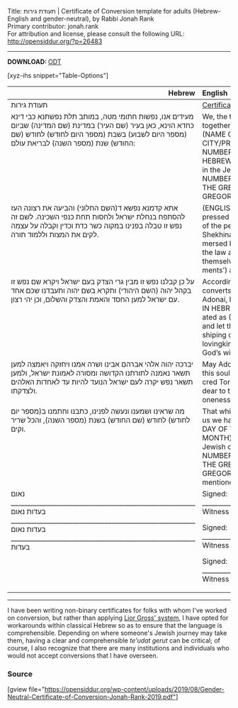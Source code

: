 <html>
<head></head>
<body>
Title: תעודת גירות | Certificate of Conversion template for adults (Hebrew-English and gender-neutral), by Rabbi Jonah Rank<br />
Primary contributor: jonah.rank<br />
For attribution and license, please consult the following URL: <a href="http://opensiddur.org/?p=26483">http://opensiddur.org/?p=26483</a>
<p />
<hr />

<strong>DOWNLOAD: </strong>
<a href="https://opensiddur.org/wp-content/uploads/2019/08/Gender-Neutral-Certificate-of-Conversion-Jonah-Rank-2019.odt">ODT</a>

[xyz-ihs snippet="Table-Options"]<table style="margin-left: auto; margin-right: auto;" class="draggable">
<thead><tr><th id="x" style="text-align: right;">Hebrew</th><th style="text-align: left;">English</th></tr></thead>
<tbody>
<tr><td style="vertical-align:top;">
<div class="liturgy" lang="he">
תעודת גירות
</span></div></td>
 
<td style="vertical-align:top;">
<div class="english" lang="en">
<u>Certificate of Conversion</u>
</div></td></tr>


<tr><td style="vertical-align:top;">
<div class="liturgy" lang="he">
מעידים אנו, נפשות חתומי מטה, במותב תלת נפשתנא כבי דינא כחדא הוינא, כאן בעיר (שם העיר) במדינת (שם המדינה) שביום (מספר היום לשבוע) בשבת (מספר היום לחודש) לחודש (שם החודש) שנת (מספר השנה) לבריאת עולם:
</span></div></td>
 
<td style="vertical-align:top;">
<div class="english" lang="en">
We, the three witnesses whose signatures appear below—sitting together on an assembled Beit Din (‘court’) here in the city of (NAME OF CITY) in the (STATE/PROVINCE) of (NAME OF CITY/PROVINCE) on (DAY OF THE WEEK), the (ADJECTIVAL NUMBER DAY OF THE HEBREW MONTH) day of (NAME OF THE HEBREW MONTH) in the year (NUMBER OF THE HEBREW YEAR) in the Jewish calendar, which corresponds to the (ADJECTIVAL NUMBER DAY OF THE GREGORIAN MONTH) day of (NAME OF THE GREGORIAN MONTH) in the year (NUMBER OF THE GREGORIAN YEAR) in the Gregorian calendar— testify that:
</div></td></tr>


<tr><td style="vertical-align:top;">
<div class="liturgy" lang="he">
אתא קדמנא נפשא ד(השם החלוני) והביעה את רצונה העז להסתפח בנחלת ישראל ולחסות תחת כנפי השכינה. לשם זה נפש זו טבלה בפנינו במקוה כשר כדת וכדין וקבלה על עצמה לקים את המצות וללמוד תורה.
</span></div></td>
 
<td style="vertical-align:top;">
<div class="english" lang="en">
(ENGLISH-LANGUAGE LEGAL NAME) came before us and expressed their strong desire to attach themselves to the heritage of the people Israel and to take shelter under the wings of the Shekhinah (the Divine ‘Presence’). For this sake, this soul has immersed before us in a mikveh that is kosher in accordance with the law and customs of the Jewish people and accepted upon themselves the responsibilities of fulfilling mitzvot (‘commandments’) and studying Torah.
</div></td></tr>


<tr><td style="vertical-align:top;">
<div class="liturgy" lang="he">
על כן קבלנו נפש זו מבין גרי הצדק בעם ישראל ויקרא שם נפש זו בקהל יהוה
(השם היהודי)
ותקרא בשם יהוה ותעבדנו שכם אחד עם ישראל למען החסד והאמת והצדק והשלום, וכן יהי רצון.
</span></div></td>
 
<td style="vertical-align:top;">
<div class="english" lang="en">
Accordingly, we have accepted this soul among those righteous converts in the nation of Israel, and, in the congregation of Adonai, let the name of this soul be called 
(THE HEBREW NAME IN HEBREW LETTERS WITH VOWELS),
which can be transliterated as
(THE HEBREW NAME IN ENGLISH TRANSLITERATION),
and let this soul call to the Divine with the name of Adonai, worshiping our God, together with the nation Israel, for the sake of lovingkindness, truth, righteousness, and peace—and may it be God’s will.
</div></td></tr>


<tr><td style="vertical-align:top;">
<div class="liturgy" lang="he">
יברכה יהוה אלהי אברהם אבינו ושרה אמנו ויחזקה ויאמצה למען תשאר נאמנה לתורתנו הקדושה ומסורה לאמונת ישראל, ולמען תשאר נפש יקרה לעם ישראל הנועד להיות עד לאחדות האלהים ולצדקתו.
</span></div></td>
 
<td style="vertical-align:top;">
<div class="english" lang="en">
May Adonai, the God of Avraham and Sarah our ancestors, bless this soul with the strength and courage to stay faithful to our sacred Torah and bound to the faith of the people Israel and to stay dear to the nation Israel, appointed to serve as a witness to the oneness of God and God’s righteousness.
</div></td></tr>


<tr><td style="vertical-align:top;">
<div class="liturgy" lang="he">
מה שראינו ושמענו ונעשה לפנינו, כתבנו וחתמנו ב(מספר יום לחודש) לחודש (שם החודש) בשנת (מספר השנה), והכל שריר וקים.
</span></div></td>
 
<td style="vertical-align:top;">
<div class="english" lang="en">
That which we have seen and heard and has been done before us we have inscribed and signed on the (ADJECTIVAL NUMBER DAY OF THE HEBREW MONTH) day of (NAME OF THE HEBREW MONTH) in the year (NUMBER OF THE HEBREW YEAR) in the Jewish calendar, which corresponds to the (ADJECTIVAL NUMBER DAY OF THE GREGORIAN MONTH) day of (NAME OF THE GREGORIAN MONTH) in the year (NUMBER OF THE GREGORIAN YEAR) in the Gregorian calendar. All of the aforementioned is authoritative and effective.
</div></td></tr>


<tr><td style="vertical-align:top;">
<div class="liturgy" lang="he">
נאום _________________________________________________________ בעדות
נאום _________________________________________________________ בעדות
נאום _________________________________________________________ בעדות
</span></div></td>
 
<td style="vertical-align:top;">
<div class="english" lang="en">
Signed: ___________________________________________________________________ Witness

Signed: ___________________________________________________________________ Witness

Signed: ___________________________________________________________________ Witness
</div></td></tr>
</tbody></table>

<hr />

I have been writing non-binary certificates for folks with whom I've worked on conversion, but rather than applying <a href="https://www.nonbinaryhebrew.com">Lior Gross' system</a>, I have opted for workarounds within classical Hebrew so as to ensure that the language is comprehensible. Depending on where someone's Jewish journey may take them, having a clear and comprehensible <em>te'udat gerut</em> can be critical; of course, I also recognize that there are many institutions and individuals who would not accept conversions that I have overseen.

<h3>Source</h3>

[gview file="https://opensiddur.org/wp-content/uploads/2019/08/Gender-Neutral-Certificate-of-Conversion-Jonah-Rank-2019.pdf"]
</body>
</html>